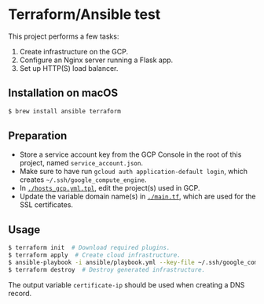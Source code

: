 # Terraform/Ansible test
This project performs a few tasks:
1. Create infrastructure on the GCP.
2. Configure an Nginx server running a Flask app.
3. Set up HTTP(S) load balancer.

## Installation on macOS
```bash
$ brew install ansible terraform
```

## Preparation
- Store a service account key from the GCP Console in the root of this project, named `service_account.json`.
- Make sure to have run `gcloud auth application-default login`, which creates `~/.ssh/google_compute_engine`.
- In [`./hosts_gcp.yml.tpl`](hosts_gcp.yml), edit the project(s) used in GCP.
- Update the variable domain name(s) in [`./main.tf`](./main.tf), which are used for the SSL certificates.

## Usage
```bash
$ terraform init  # Download required plugins.
$ terraform apply  # Create cloud infrastructure.
$ ansible-playbook -i ansible/playbook.yml --key-file ~/.ssh/google_compute_engine  # Provision server.
$ terraform destroy  # Destroy generated infrastructure.
```

The output variable `certificate-ip` should be used when creating a DNS record.
